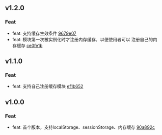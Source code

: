 ## v1.2.0

### Feat
- feat: 支持缓存生效条件 [9679e07](https://github.com/x-dirve/cache/commit/9679e073a74a2cf36724e55e33b3ca17dcea407e)
- feat: 模块第一次被实例化时才注册内存缓存，以便使用者可以 注册自己的内存缓存 [ce0fe1b](https://github.com/x-dirve/cache/commit/ce0fe1bd318b70913fde2c3a1afb684669918f6d)

## v1.1.0

### Feat
- feat: 支持自己注册缓存模块 [ef1b652](https://github.com/x-dirve/cache/commit/ef1b652a4a6287fb878f5f8af6edea4a07f4ef23)

## v1.0.0

### Feat
- feat: 首个版本，支持localStorage、sessionStorage、内存缓存 [90a892c](https://github.com/x-dirve/cache/commit/90a892c344a7153254ec51dd0e4a51cab1e2e4ec)

